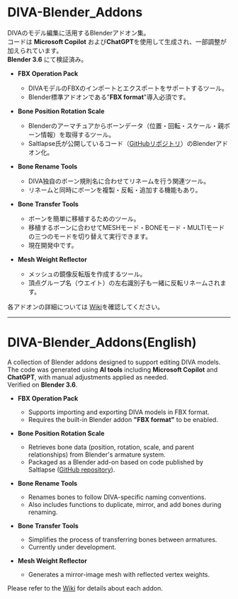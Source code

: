 # DIVA-Blender_Addons
DIVAのモデル編集に活用するBlenderアドオン集。  
コードは **Microsoft Copilot** および**ChatGPT**を使用して生成され、一部調整が加えられています。    
**Blender 3.6** にて検証済み。  

- **FBX Operation Pack**  
  - DIVAモデルのFBXのインポートとエクスポートをサポートするツール。
  - Blender標準アドオンである"**FBX format**"導入必須です。

- **Bone Position Rotation Scale**
  - Blenderのアーマチュアからボーンデータ（位置・回転・スケール・親ボーン情報）を取得するツール。
  - Saltlapse氏が公開しているコード（[GitHubリポジトリ](https://github.com/Saltlapse/Blender-Mod-Scripts)）のBlenderアドオン化。  

- **Bone Rename Tools**
  - DIVA独自のボーン規則名に合わせてリネームを行う関連ツール。
  - リネームと同時にボーンを複製・反転・追加する機能もあり。


- **Bone Transfer Tools**
  - ボーンを簡単に移植するためのツール。  
  - 移植するボーンに合わせてMESHモード・BONEモード・MULTIモードの三つのモードを切り替えて実行できます。
  - 現在開発中です。

- **Mesh Weight Reflector**
  - メッシュの鏡像反転版を作成するツール。
  - 頂点グループ名（ウエイト）の左右識別子も一緒に反転リネームされます。

  

各アドオンの詳細については [Wiki](https://github.com/Riel2982/DIVA-Blender_Addons/wiki)を確認してください。 


---

# DIVA-Blender_Addons(English)  
A collection of Blender addons designed to support editing DIVA models.  
The code was generated using **AI tools** including **Microsoft Copilot** and **ChatGPT**, with manual adjustments applied as needed.  
Verified on **Blender 3.6**.



- **FBX Operation Pack**
  - Supports importing and exporting DIVA models in FBX format.  
  - Requires the built-in Blender addon **"FBX format"** to be enabled.  


- **Bone Position Rotation Scale**  
  - Retrieves bone data (position, rotation, scale, and parent relationships) from Blender's armature system.  
  - Packaged as a Blender add-on based on code published by Saltlapse ([GitHub repository](https://github.com/Saltlapse/Blender-Mod-Scripts)).

- **Bone Rename Tools**  
  - Renames bones to follow DIVA-specific naming conventions.  
  - Also includes functions to duplicate, mirror, and add bones during renaming.

- **Bone Transfer Tools**  
  - Simplifies the process of transferring bones between armatures.
  - Currently under development.

- **Mesh Weight Reflector**  
  - Generates a mirror-image mesh with reflected vertex weights.  


Please refer to the [Wiki](https://github.com/Riel2982/DIVA-Blender_Addons/wiki#diva-blender_addonsenglish) for details about each addon.
 
